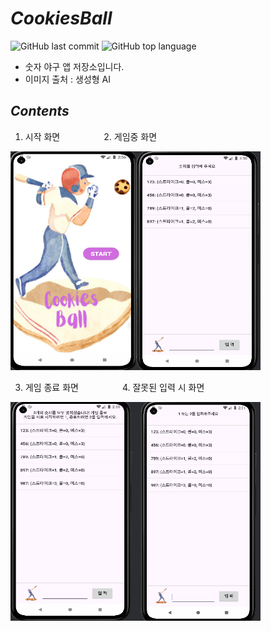 # *CookiesBall*

![GitHub last commit](https://img.shields.io/github/last-commit/ichanguk/cookiesBall?style=flat-square) ![GitHub top language](https://img.shields.io/github/languages/top/ichanguk/cookiesBall?color=orange&logo=java&style=flat-square)

- 숫자 야구 앱 저장소입니다.
- 이미지 출처 : 생성형 AI

## *Contents*
1. 시작 화면　　　　　2. 게임중 화면

<img src=https://github.com/ichanguk/cookiesBall/blob/master/images/%EC%8B%9C%EC%9E%91%ED%99%94%EB%A9%B4.png width="200" height="350"><img src=https://github.com/ichanguk/cookiesBall/blob/master/images/%EA%B2%8C%EC%9E%84%20%EC%A4%91.png width="200" height="350">

3. 게임 종료 화면　　　　　4. 잘못된 입력 시 화면

<img src=https://github.com/ichanguk/cookiesBall/blob/master/images/%EA%B2%8C%EC%9E%84%EC%A2%85%EB%A3%8C.png width="200" height="350"><img src=https://github.com/ichanguk/cookiesBall/blob/master/images/%EC%9E%98%EB%AA%BB%EB%90%9C%20%EC%9E%85%EB%A0%A5.png width="200" height="350">